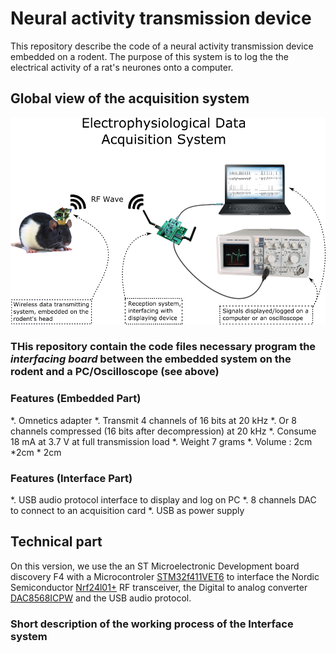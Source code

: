 # Neural activity transmission device 

This repository describe the code of a neural activity transmission device embedded on a rodent.
The purpose of this system is to log the the electrical activity of a rat's neurones onto a computer.

## Global view of the acquisition system 

![alt text][global_system]

[global_system]: https://raw.githubusercontent.com/pseudoincorrect/Electrophy_Base_System/master/pictures/global_system.png "Global data acquisition system"


### THis repository contain the code files necessary program the *interfacing board* between the embedded system on the rodent and a PC/Oscilloscope (see above)


### Features (Embedded Part)

*. Omnetics adapter
*. Transmit 4 channels of 16 bits at 20 kHz 
*. Or 8 channels compressed (16 bits after decompression) at 20 kHz
*. Consume 18 mA at 3.7 V at full transmission load
*. Weight 7 grams 
*. Volume : 2cm *2cm * 2cm 


### Features (Interface Part)

*. USB audio protocol interface to display and log on PC
*. 8 channels DAC to connect to an acquisition card
*. USB as power supply


## Technical part

On this version, we use the an ST Microelectronic Development board discovery F4 with a Microcontroler [STM32f411VET6](http://www.st.com/web/en/catalog/tools/PF260946) to interface the Nordic Semiconductor [Nrf24l01+](http://www.nordicsemi.com/eng/Products/2.4GHz-RF/nRF24L01) RF transceiver, the Digital to analog converter [DAC8568ICPW](http://fr.rs-online.com/web/p/cna-a-usage-general/7093131/) and the USB audio protocol.

### Short description of the working process of the Interface system


